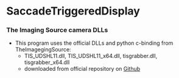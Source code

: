 # SaccadeTriggeredDisplay

### The Imaging Source camera DLLs 
* This program uses the official DLLs and python c-binding from TheImagegingSource: 
    * TIS_UDSHL11.dll, TIS_UDSHL11_x64.dll, tisgrabber.dll, tisgrabber_x64.dll 
    * downloaded from official repository on [Github](https://github.com/TheImagingSource/IC-Imaging-Control-Samples)
